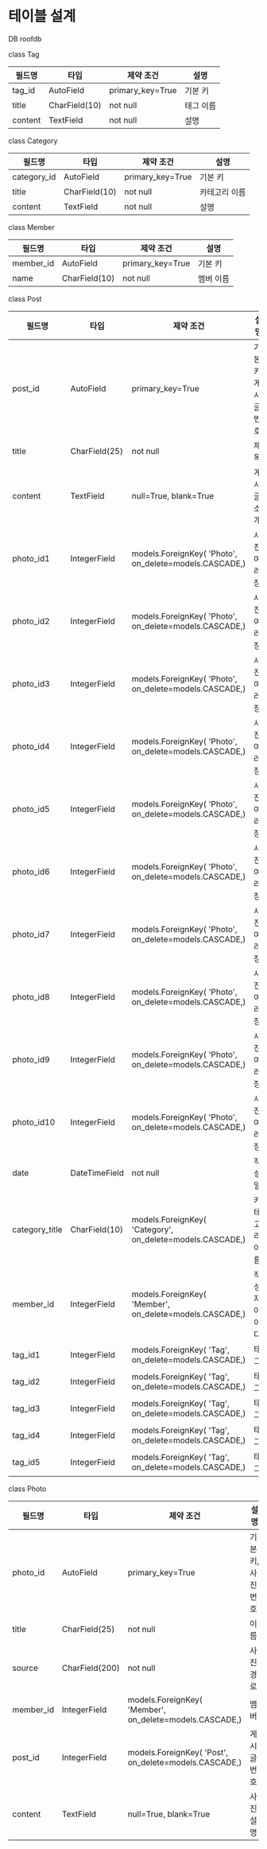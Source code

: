 # 테이블 설계



DB roofdb



class Tag

| 필드명  | 타입          | 제약 조건        | 설명      |
| ------- | ------------- | ---------------- | --------- |
| tag_id  | AutoField     | primary_key=True | 기본 키   |
| title   | CharField(10) | not null         | 태그 이름 |
| content | TextField     | not null         | 설명      |



class Category

| 필드명      | 타입          | 제약 조건        | 설명          |
| ----------- | ------------- | ---------------- | ------------- |
| category_id | AutoField     | primary_key=True | 기본 키       |
| title       | CharField(10) | not null         | 카테고리 이름 |
| content     | TextField     | not null         | 설명          |



class Member

| 필드명    | 타입          | 제약 조건        | 설명      |
| --------- | ------------- | ---------------- | --------- |
| member_id | AutoField     | primary_key=True | 기본 키   |
| name      | CharField(10) | not null         | 멤버 이름 |



class Post

| 필드명         | 타입          | 제약 조건                                                 | 설명                 |
| -------------- | ------------- | --------------------------------------------------------- | -------------------- |
| post_id        | AutoField     | primary_key=True                                          | 기본 키, 게시글 번호 |
| title          | CharField(25) | not null                                                  | 제목                 |
| content        | TextField     | null=True, blank=True                                     | 게시글 소개          |
| photo_id1      | IntegerField  | models.ForeignKey( 'Photo', on_delete=models.CASCADE,)    | 사진, 여러장         |
| photo_id2      | IntegerField  | models.ForeignKey( 'Photo', on_delete=models.CASCADE,)    | 사진, 여러장         |
| photo_id3      | IntegerField  | models.ForeignKey( 'Photo', on_delete=models.CASCADE,)    | 사진, 여러장         |
| photo_id4      | IntegerField  | models.ForeignKey( 'Photo', on_delete=models.CASCADE,)    | 사진, 여러장         |
| photo_id5      | IntegerField  | models.ForeignKey( 'Photo', on_delete=models.CASCADE,)    | 사진, 여러장         |
| photo_id6      | IntegerField  | models.ForeignKey( 'Photo', on_delete=models.CASCADE,)    | 사진, 여러장         |
| photo_id7      | IntegerField  | models.ForeignKey( 'Photo', on_delete=models.CASCADE,)    | 사진, 여러장         |
| photo_id8      | IntegerField  | models.ForeignKey( 'Photo', on_delete=models.CASCADE,)    | 사진, 여러장         |
| photo_id9      | IntegerField  | models.ForeignKey( 'Photo', on_delete=models.CASCADE,)    | 사진, 여러장         |
| photo_id10     | IntegerField  | models.ForeignKey( 'Photo', on_delete=models.CASCADE,)    | 사진, 여러장         |
| date           | DateTimeField | not null                                                  | 작성일               |
| category_title | CharField(10) | models.ForeignKey( 'Category', on_delete=models.CASCADE,) | 카테고리 이름        |
| member_id      | IntegerField  | models.ForeignKey( 'Member', on_delete=models.CASCADE,)   | 작성자 아이디        |
| tag_id1        | IntegerField  | models.ForeignKey( 'Tag', on_delete=models.CASCADE,)      | 태그                 |
| tag_id2        | IntegerField  | models.ForeignKey( 'Tag', on_delete=models.CASCADE,)      | 태그                 |
| tag_id3        | IntegerField  | models.ForeignKey( 'Tag', on_delete=models.CASCADE,)      | 태그                 |
| tag_id4        | IntegerField  | models.ForeignKey( 'Tag', on_delete=models.CASCADE,)      | 태그                 |
| tag_id5        | IntegerField  | models.ForeignKey( 'Tag', on_delete=models.CASCADE,)      | 태그                 |



class Photo

| 필드명    | 타입           | 제약 조건                                               | 설명               |
| --------- | -------------- | ------------------------------------------------------- | ------------------ |
| photo_id  | AutoField      | primary_key=True                                        | 기본 키, 사진 번호 |
| title     | CharField(25)  | not null                                                | 이름               |
| source    | CharField(200) | not null                                                | 사진 경로          |
| member_id | IntegerField   | models.ForeignKey( 'Member', on_delete=models.CASCADE,) | 멤버               |
| post_id   | IntegerField   | models.ForeignKey( 'Post', on_delete=models.CASCADE,)   | 게시글 번호        |
| content   | TextField      | null=True, blank=True                                   | 사진 설명          |



